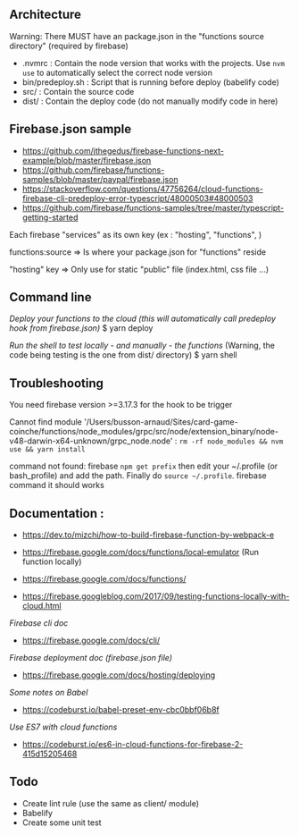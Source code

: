 ## Architecture

Warning: There MUST have an package.json in the "functions source directory" (required by firebase)

- .nvmrc : Contain the node version that works with the projects. Use ```nvm use``` to automatically select the correct node version
- bin/predeploy.sh : Script that is running before deploy (babelify code)
- src/ : Contain the source code
- dist/ : Contain the deploy code (do not manually modify code in here)

## Firebase.json sample

- https://github.com/jthegedus/firebase-functions-next-example/blob/master/firebase.json
- https://github.com/firebase/functions-samples/blob/master/paypal/firebase.json
- https://stackoverflow.com/questions/47756264/cloud-functions-firebase-cli-predeploy-error-typescript/48000503#48000503
- https://github.com/firebase/functions-samples/tree/master/typescript-getting-started

Each firebase "services" as its own key (ex : "hosting", "functions", )

functions:source => Is where your package.json for "functions" reside

"hosting" key => Only use for static "public" file (index.html, css file ...)

## Command line 

_Deploy your functions to the cloud (this will automatically call predeploy hook from firebase.json)_
$ yarn deploy

_Run the shell to test locally - and manually - the functions_ (Warning, the code being testing is the one from dist/ directory)
$ yarn shell

## Troubleshooting 

You need firebase version >=3.17.3 for the hook to be trigger

Cannot find module '/Users/busson-arnaud/Sites/card-game-coinche/functions/node_modules/grpc/src/node/extension_binary/node-v48-darwin-x64-unknown/grpc_node.node' :
``` rm -rf node_modules && nvm use && yarn install ```

command not found: firebase
``` npm get prefix ```
then edit your ~/.profile (or bash_profile) and add the path. Finally do ```source ~/.profile```. firebase command it should works


## Documentation : 

- https://dev.to/mizchi/how-to-build-firebase-function-by-webpack-e

- https://firebase.google.com/docs/functions/local-emulator (Run function locally)

- https://firebase.google.com/docs/functions/

- https://firebase.googleblog.com/2017/09/testing-functions-locally-with-cloud.html

_Firebase cli doc_
- https://firebase.google.com/docs/cli/

_Firebase deployment doc (firebase.json file)_
- https://firebase.google.com/docs/hosting/deploying

_Some notes on Babel_
- https://codeburst.io/babel-preset-env-cbc0bbf06b8f

_Use ES7 with cloud functions_
- https://codeburst.io/es6-in-cloud-functions-for-firebase-2-415d15205468


## Todo 

- Create lint rule (use the same as client/ module)
- Babelify 
- Create some unit test